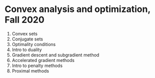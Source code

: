 # Convex analysis and optimization, Fall 2020

1. Convex sets
2. Conjugate sets
3. Optimality conditions
4. Intro to duality
5. Gradient descent and subgradient method 
6. Accelerated gradient methods
7. Intro to penalty methods
8. Proximal methods
